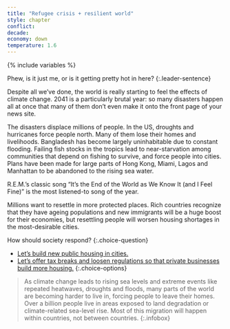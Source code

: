 ```yaml
---
title: "Refugee crisis + resilient world"
style: chapter
conflict: 
decade: 
economy: down
temperature: 1.6
---
```


{% include variables %}

Phew, is it just me, or is it getting pretty hot in here?
{:.leader-sentence}

Despite all we’ve done, the world is really starting to feel the effects of climate change. 2041 is a particularly brutal year: so many disasters happen all at once that many of them don’t even make it onto the front page of your news site.

The disasters displace millions of people. In the US, droughts and hurricanes force people north. Many of them lose their homes and livelihoods. Bangladesh has become largely uninhabitable due to constant flooding. Failing fish stocks in the tropics lead to near-starvation among communities that depend on fishing to survive, and force people into cities. Plans have been made for large parts of Hong&nbsp;Kong, Miami, Lagos and Manhattan to be abandoned to the rising sea water.

R.E.M.’s classic song “It’s the End of the World as We Know It (and I Feel Fine)” is the most listened-to song of the year.

Millions want to resettle in more protected places. Rich countries recognize that they have ageing populations and new immigrants will be a huge boost for their economies, but resettling people will worsen housing shortages in the most-desirable cities.

How should society respond?
{:.choice-question}

- [Let’s build new public housing in cities.](chapter_increasing-densification.html)
- [Let’s offer tax breaks and loosen regulations so that private businesses build more housing.](chapter_corporate-housing.html)
{:.choice-options}

> As climate change leads to rising sea levels and extreme events like repeated heatwaves, droughts and floods, many parts of the world are becoming harder to live in, forcing people to leave their homes. Over a billion people live in areas exposed to land degradation or climate-related sea-level rise. Most of this migration will happen within countries, not between countries.
{:.infobox}
